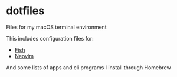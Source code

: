 # dotfiles

Files for my macOS terminal environment

This includes configuration files for:

- [Fish](https://fishshell.com)
- [Neovim](https://neovim.org)

And some lists of apps and cli programs I install through Homebrew
